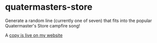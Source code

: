 # quatermasters-store

Generate a random line (currently one of seven) that fits into the popular Quatermaster's Store campfire song!

A [copy is live on my website](https://www.georgewild.dev/quatermasters-store)
